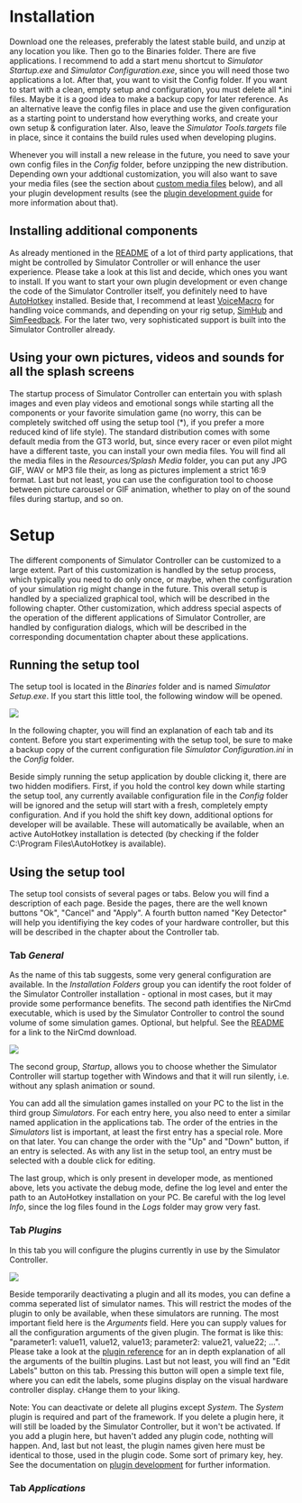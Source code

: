 # Installation

Download one the releases, preferably the latest stable build, and unzip at any location you like. Then go to the Binaries folder. There are five applications. I recommend to add a start menu shortcut to *Simulator Startup.exe* and *Simulator Configuration.exe*, since you will need those two applications a lot. After that, you want to visit the Config folder. If you want to start with a clean, empty setup and configuration, you must delete all *.ini files. Maybe it is a good idea to make a backup copy for later reference. As an alternative leave the config files in place and use the given configuration as a starting point to understand how everything works, and create your own setup & configuration later. Also, leave the *Simulator Tools.targets* file in place, since it contains the build rules used when developing plugins.

Whenever you will install a new release in the future, you need to save your own config files in the *Config* folder, before unzipping the new distribution. Depending own your addtional customization, you will also want to save your media files (see the section about [custom media files](https://github.com/SeriousOldMan/Simulator-Controller/wiki/Installation-&-Setup#using-your-own-pictures-videos-and-sounds-for-all-the-splash-screens) below), and all your plugin development results (see the [plugin development guide](https://github.com/SeriousOldMan/Simulator-Controller/wiki/Development-Overview-&-Concepts#introduction) for more information about that).

## Installing additional components

As already mentioned in the [README](https://github.com/SeriousOldMan/Simulator-Controller/blob/main/README.md#third-party-applications) of a lot of third party applications, that might be controlled by Simulator Controller or will enhance the user experience. Please take a look at this list and decide, which ones you want to install. If you want to start your own plugin development or even change the code of the Simulator Controller itself, you definitely need to have [AutoHotkey](https://www.autohotkey.com/) installed. Beside that, I recommend at least [VoiceMacro](http://www.voicemacro.net/) for handling voice commands, and depending on your rig setup, [SimHub](https://www.simhubdash.com/) and [SimFeedback](https://www.opensfx.com/). For the later two, very sophisticated support is built into the Simulator Controller already.

## Using your own pictures, videos and sounds for all the splash screens

The startup process of Simulator Controller can entertain you with splash images and even play videos and emotional songs while starting all the components or your favorite simulation game (no worry, this can be completely switched off using the setup tool (*), if you prefer a more reduced kind of life style). The standard distribution comes with some default media from the GT3 world, but, since every racer or even pilot might have a different taste, you can install your own media files. You will find all the media files in the *Resources/Splash Media* folder, you can put any JPG GIF, WAV or MP3 file their, as long as pictures implement a strict 16:9 format. Last but not least, you can use the configuration tool to choose between picture carousel or GIF animation, whether to play on of the sound files during startup, and so on.

# Setup

The different components of Simulator Controller can be customized to a large extent. Part of this customization is handled by the setup process, which typically you need to do only once, or maybe, when the configuration of your simulation rig might change in the future. This overall setup is handled by a specialized graphical tool, which will be described in the following chapter. Other customization, which address special aspects of the operation of the different applications of Simulator Controller, are handled by configuration dialogs, which will be described in the corresponding documentation chapter about these applications.

## Running the setup tool

The setup tool is located in the *Binaries* folder and is named *Simulator Setup.exe*. If you start this little tool, the following window will be opened.

![](https://github.com/SeriousOldMan/Simulator-Controller/blob/main/Documentation/Images/Setup%20Tool.JPG)

In the following chapter, you will find an explanation of each tab and its content. Before you start experimenting with the setup tool, be sure to make a backup copy of the current configuration file *Simulator Configuration.ini* in the *Config* folder.

Beside simply running the setup application by double clicking it, there are two hidden modifiers. First, if you hold the control key down while starting the setup tool, any currently available configuration file in the *Config* folder will be ignored and the setup will start with a fresh, completely empty configuration. And if you hold the shift key down, additional options for developer will be available. These will automatically be available, when an active AutoHotkey installation is detected (by checking if the folder C:\Program Files\AutoHotkey is available).

## Using the setup tool

The setup tool consists of several pages or tabs. Below you will find a description of each page. Beside the pages, there are the well known buttons "Ok", "Cancel" and "Apply". A fourth button named "Key Detector" will help you identifiying the key codes of your hardware controller, but this will be described in the chapter about the Controller tab.

### Tab *General*

As the name of this tab suggests, some very general configuration are available. In the *Installation Folders* group you can identify the root folder of the Simulator Controller installation - optional in most cases, but it may provide some performance benefits. The second path identifies the NirCmd executable, which is used by the Simulator Controller to control the sound volume of some simulation games. Optional, but helpful. See the [README](https://github.com/SeriousOldMan/Simulator-Controller#third-party-applications) for a link to the NirCmd download.

![](https://github.com/SeriousOldMan/Simulator-Controller/blob/main/Documentation/Images/Setup%20Tab%201.JPG)

The second group, *Startup*, allows you to choose whether the Simulator Controller will startup together with Windows and that it will run silently, i.e. without any splash animation or sound.

You can add all the simulation games installed on your PC to the list in the third group *Simulators*. For each entry here, you also need to enter a similar named application in the applications tab. The order of the entries in the *Simulators* list is important, at least the first entry has a special role. More on that later. You can change the order with the "Up" and "Down" button, if an entry is selected. As with any list in the setup tool, an entry must be selected with a double click for editing.

The last group, which is only present in developer mode, as mentioned above, lets you activate the debug mode, define the log level and enter the path to an AutoHotkey installation on your PC. Be careful with the log level *Info*, since the log files found in the *Logs* folder may grow very fast.

### Tab *Plugins*

In this tab you will configure the plugins currently in use by the Simulator Controller.

![](https://github.com/SeriousOldMan/Simulator-Controller/blob/main/Documentation/Images/Setup%20Tab%202.JPG)

Beside temporarily deactivating a plugin and all its modes, you can define a comma seperated list of simulator names. This will restrict the modes of the plugin to only be available, when these simulators are running. The most important field here is the *Arguments* field. Here you can supply values for all the configuration arguments of the given plugin. The format is like this: "parameter1: value11, value12, value13; parameter2: value21, value22; ...". Please take a look at the [plugin reference](*) for an in depth explanation of all the arguments of the builtin plugins. Last but not least, you will find an "Edit Labels" button on this tab. Pressing this button will open a simple text file, where you can edit the labels, some plugins display on the visual hardware controller display. cHange them to your liking.

Note: You can deactivate or delete all plugins except *System*. The *System* plugin is required and part of the framework. If you delete a plugin here, it will still be loaded by the Simulator Controller, but it won't be activated. If you add a plugin here, but haven't added any plugin code, nothting will happen. And, last but not least, the plugin names given here must be identical to those, used in the plugin code. Some sort of primary key, hey. See the documentation on [plugin development](https://github.com/SeriousOldMan/Simulator-Controller/wiki/Development-Overview-&-Concepts) for further information.

### Tab *Applications*

